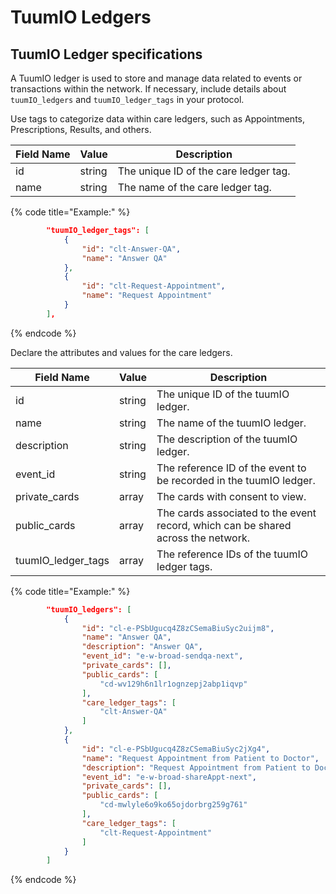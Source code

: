 # TuumIO Ledgers

## TuumIO Ledger specifications

A TuumIO ledger is used to store and manage data related to events or transactions within the network. If necessary, include details about `tuumIO_ledgers` and `tuumIO_ledger_tags` in your protocol.

Use tags to categorize data within care ledgers, such as Appointments, Prescriptions, Results, and others.

| Field Name | Value  | Description                           |
| ---------- | ------ | ------------------------------------- |
| id         | string | The unique ID of the care ledger tag. |
| name       | string | The name of the care ledger tag.      |

{% code title="Example:" %}
```json
        "tuumIO_ledger_tags": [            
            {
                "id": "clt-Answer-QA",
                "name": "Answer QA"
            },
            {
                "id": "clt-Request-Appointment",
                "name": "Request Appointment"
            }
        ],
```
{% endcode %}

Declare the attributes and values for the care ledgers.

| Field Name           | Value  | Description                                                                       |
| -------------------- | ------ | --------------------------------------------------------------------------------- |
| id                   | string | The unique ID of the tuumIO ledger.                                               |
| name                 | string | The name of the tuumIO ledger.                                                    |
| description          | string | The description of the tuumIO ledger.                                             |
| event\_id            | string | The reference ID of the event to be recorded in the tuumIO ledger.                |
| private\_cards       | array  | The cards with consent to view.                                                   |
| public\_cards        | array  | The cards associated to the event record, which can be shared across the network. |
| tuumIO\_ledger\_tags | array  | The reference IDs of the tuumIO ledger tags.                                      |

{% code title="Example:" %}
```json
        "tuumIO_ledgers": [
            {
                "id": "cl-e-PSbUgucq4Z8zCSemaBiuSyc2uijm8",
                "name": "Answer QA",
                "description": "Answer QA",
                "event_id": "e-w-broad-sendqa-next",
                "private_cards": [],
                "public_cards": [
                    "cd-wv129h6n1lr1ognzepj2abp1iqvp"
                ],
                "care_ledger_tags": [
                    "clt-Answer-QA"
                ]
            },
            {
                "id": "cl-e-PSbUgucq4Z8zCSemaBiuSyc2jXg4",
                "name": "Request Appointment from Patient to Doctor",
                "description": "Request Appointment from Patient to Doctor",
                "event_id": "e-w-broad-shareAppt-next",
                "private_cards": [],
                "public_cards": [
                    "cd-mwlyle6o9ko65ojdorbrg259g761"
                ],
                "care_ledger_tags": [
                    "clt-Request-Appointment"
                ]
            }
        ]    
```
{% endcode %}
